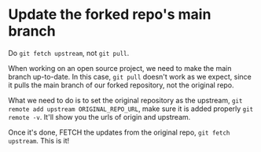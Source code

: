 # Update the forked repo's main branch

Do `git fetch upstream`, not `git pull`.

When working on an open source project, we need to make the main branch up-to-date. In this case, `git pull` doesn't work as we expect, since it pulls the main branch of our forked repository, not the original repo.

What we need to do is to set the original repository as the upstream, `git remote add upstream ORIGINAL_REPO_URL`, make sure it is added properly `git remote -v`. It'll show you the urls of origin and upstream.

Once it's done, FETCH the updates from the original repo, `git fetch upstream`. This is it!
